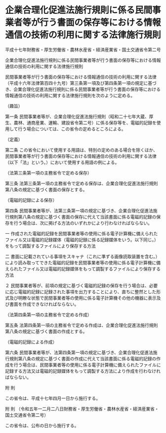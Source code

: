 # 企業合理化促進法施行規則に係る民間事業者等が行う書面の保存等における情報通信の技術の利用に関する法律施行規則

平成十七年財務省・厚生労働省・農林水産省・経済産業省・国土交通省令第二号

企業合理化促進法施行規則に係る民間事業者等が行う書面の保存等における情報通信の技術の利用に関する法律施行規則

民間事業者等が行う書面の保存等における情報通信の技術の利用に関する法律（平成十六年法律第百四十九号）第三条第一項及び第四条第一項の規定に基づき、企業合理化促進法施行規則に係る民間事業者等が行う書面の保存等における情報通信の技術の利用に関する法律施行規則を次のように定める。

（趣旨）

第一条 民間事業者等が、企業合理化促進法施行規則（昭和二十七年大蔵、厚生、農林、通商産業、運輸、建設省令第二号）に係る保存等を、電磁的記録を使用して行う場合については、この省令の定めるところによる。

（定義）

第二条 この省令において使用する用語は、特別の定めのある場合を除くほか、民間事業者等が行う書面の保存等における情報通信の技術の利用に関する法律（以下「法」という。）において使用する用語の例による。

（法第三条第一項の主務省令で定める保存）

第三条 法第三条第一項の主務省令で定める保存は、企業合理化促進法施行規則第八条の規定に基づく書面の保存とする。

（電磁的記録による保存）

第四条 民間事業者等が、法第三条第一項の規定に基づき、企業合理化促進法施行規則第八条の規定に基づく書面の保存に代えて当該書面に係る電磁的記録の保存を行う場合は、次に掲げる方法のいずれかにより行わなければならない。

一 作成された電磁的記録を民間事業者等の使用に係る電子計算機に備えられたファイル又は電磁的記録媒体（電磁的記録に係る記録媒体をいう。以下同じ。）をもって調製するファイルにより保存する方法

二 書面に記載されている事項をスキャナ（これに準ずる画像読取装置を含む。）により読み取ってできた電磁的記録を民間事業者等の使用に係る電子計算機に備えられたファイル又は電磁的記録媒体をもって調製するファイルにより保存する方法

２ 民間事業者等が、前項の規定に基づく電磁的記録の保存を行う場合は、必要に応じ電磁的記録に記録された事項を出力することにより、直ちに整然とした形式及び明瞭な状態で民間事業者等の使用に係る電子計算機その他の機器に表示及び書面を作成できなければならない。

（法第四条第一項の主務省令で定める作成）

第五条 法第四条第一項の主務省令で定める作成は、企業合理化促進法施行規則第八条の規定に基づく書面の作成とする。

（電磁的記録による作成）

第六条 民間事業者等が、法第四条第一項の規定に基づき、企業合理化促進法施行規則第八条の規定に基づく書面の作成に代えて当該書面に係る電磁的記録の作成を行う場合は、民間事業者等の使用に係る電子計算機に備えられたファイルに記録する方法又は電磁的記録媒体をもって調製する方法により作成を行わなければならない。

附 則

この省令は、平成十七年四月一日から施行する。

附 則 （令和五年一二月二八日財務省・厚生労働省・農林水産省・経済産業省・国土交通省令第二号）

この省令は、公布の日から施行する。
